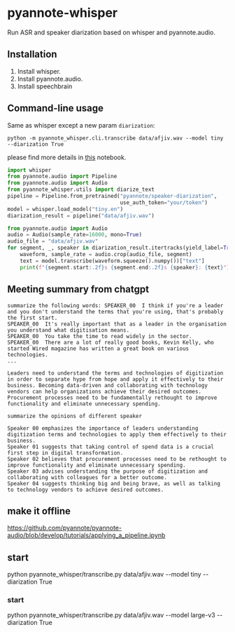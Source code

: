 # pyannote-whisper

Run ASR and speaker diarization based on whisper and pyannote.audio.

## Installation
1. Install whisper.
2. Install pyannote.audio.
3. Install speechbrain


## Command-line usage

Same as whisper except a new param `diarization`:

    python -m pyannote_whisper.cli.transcribe data/afjiv.wav --model tiny --diarization True

please find more details in [this](https://gist.github.com/hbredin/049f2b629700bcea71324d2c1e7f8337) notebook.

```python
import whisper
from pyannote.audio import Pipeline
from pyannote.audio import Audio
from pyannote_whisper.utils import diarize_text
pipeline = Pipeline.from_pretrained("pyannote/speaker-diarization",
                                    use_auth_token="your/token")
model = whisper.load_model("tiny.en")
diarization_result = pipeline("data/afjiv.wav")

from pyannote.audio import Audio
audio = Audio(sample_rate=16000, mono=True)
audio_file = "data/afjiv.wav"
for segment, _, speaker in diarization_result.itertracks(yield_label=True):
    waveform, sample_rate = audio.crop(audio_file, segment)
    text = model.transcribe(waveform.squeeze().numpy())["text"]
    print(f"{segment.start:.2f}s {segment.end:.2f}s {speaker}: {text}")

```
## Meeting summary from chatgpt

```
summarize the following words: SPEAKER_00  I think if you're a leader and you don't understand the terms that you're using, that's probably the first start.
SPEAKER_00  It's really important that as a leader in the organisation you understand what digitisation means.
SPEAKER_00  You take the time to read widely in the sector.
SPEAKER_00  There are a lot of really good books, Kevin Kelly, who started Wired magazine has written a great book on various technologies.
...
```
```
Leaders need to understand the terms and technologies of digitization in order to separate hype from hope and apply it effectively to their business. Becoming data-driven and collaborating with technology vendors can help organizations achieve their desired outcomes. Procurement processes need to be fundamentally rethought to improve functionality and eliminate unnecessary spending.
```

```
summarize the opinions of different speaker
```

```
Speaker 00 emphasizes the importance of leaders understanding digitization terms and technologies to apply them effectively to their business. 
Speaker 01 suggests that taking control of spend data is a crucial first step in digital transformation. 
Speaker 02 believes that procurement processes need to be rethought to improve functionality and eliminate unnecessary spending. 
Speaker 03 advises understanding the purpose of digitization and collaborating with colleagues for a better outcome. 
Speaker 04 suggests thinking big and being brave, as well as talking to technology vendors to achieve desired outcomes.
```
## make it offline
https://github.com/pyannote/pyannote-audio/blob/develop/tutorials/applying_a_pipeline.ipynb

## start
python pyannote_whisper/transcribe.py data/afjiv.wav --model tiny --diarization True
### start
python pyannote_whisper/transcribe.py data/afjiv.wav --model large-v3 --diarization True
